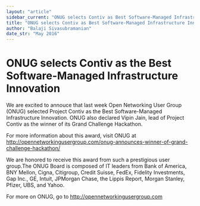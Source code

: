 ```yaml
---
layout: "article"
sidebar_current: "ONUG selects Contiv as Best Software-Managed Infrastructure Innovation"
title: "ONUG selects Contiv as Best Software-Managed Infrastructure Innovation"
author: "Balaji Sivasubramanian"
date_str: "May 2016"
---
```


# ONUG selects Contiv as the Best Software-Managed Infrastructure Innovation

We are excited to annouce that last week Open Networking User Group (ONUG) selected Project Contiv as the Best Software-Managed Infrastructure Innovation. ONUG also declared Vipin Jain, lead of Project Contiv as the winner of its Grand Challenge Hackathon.

For more information about this award, visit ONUG at http://opennetworkingusergroup.com/onug-announces-winner-of-grand-challenge-hackathon/  

We are honored to receive this award from such a prestigious user group.The ONUG Board is composed of IT leaders from Bank of America, BNY Mellon, Cigna, Citigroup, Credit Suisse, FedEx, Fidelity Investments, Gap Inc., GE, Intuit, JPMorgan Chase, the Lippis Report, Morgan Stanley, Pfizer, UBS, and Yahoo. 

For more on ONUG, go to http://opennetworkingusergroup.com 

